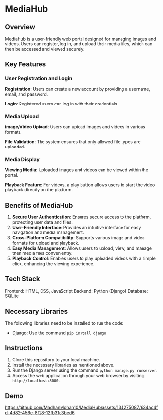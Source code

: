 # MediaHub
## Overview
MediaHub is a user-friendly web portal designed for managing images and videos. Users can register, log in, and upload their media files, which can then be accessed and viewed securely.
## Key Features
 ### User Registration and Login

**Registration**: Users can create a new account by providing a username, email, and password.

**Login**: Registered users can log in with their credentials.

 ### Media Upload

**Image/Video Upload**: Users can upload images and videos in various formats.

**File Validation**: The system ensures that only allowed file types are uploaded.

 ### Media Display

**Viewing Media**: Uploaded images and videos can be viewed within the portal.

**Playback Feature**: For videos, a play button allows users to start the video playback directly on the platform.

## Benefits of MediaHub
1. **Secure User Authentication**: Ensures secure access to the platform, protecting user data and files.
2. **User-Friendly Interface**: Provides an intuitive interface for easy navigation and media management.
3. **Cross-Platform Compatibility**: Supports various image and video formats for upload and playback.
4. **Easy Media Management**: Allows users to upload, view, and manage their media files conveniently.
5. **Playback Control**: Enables users to play uploaded videos with a simple click, enhancing the viewing experience.

## Tech Stack
Frontend: HTML, CSS, JavaScript
Backend: Python (Django)
Database: SQLite

## Necessary Libraries
The following libraries need to be installed to run the code:
- Django: Use the command `pip install django`

## Instructions
1. Clone this repository to your local machine.
2. Install the necessary libraries as mentioned above.
3. Run the Django server using the command `python manage.py runserver`.
4. Access the web application through your web browser by visiting `http://localhost:8000`.

## Demo

https://github.com/MadhanMohan10/MediaHub/assets/134275087/634ac4fd-4d82-456e-8f28-12fb31e3bed6

